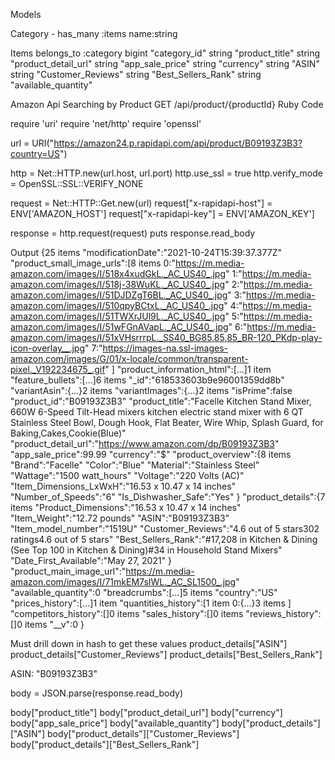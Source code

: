 Models

Category - has_many :items 
  name:string



Items  belongs_to :category
bigint "category_id"
string "product_title"
string "product_detail_url"
string "app_sale_price"
string "currency"
string "ASIN"
string "Customer_Reviews"
string "Best_Sellers_Rank"
string "available_quantity"

Amazon Api 
Searching by Product
GET /api/product/{productId}
Ruby Code

require 'uri'
require 'net/http'
require 'openssl'

url = URI("https://amazon24.p.rapidapi.com/api/product/B09193Z3B3?country=US")

http = Net::HTTP.new(url.host, url.port)
http.use_ssl = true
http.verify_mode = OpenSSL::SSL::VERIFY_NONE

request = Net::HTTP::Get.new(url)
request["x-rapidapi-host"] = ENV['AMAZON_HOST']
request["x-rapidapi-key"]  = ENV['AMAZON_KEY']

response = http.request(request)
puts response.read_body

Output
{25 items
"modificationDate":"2021-10-24T15:39:37.377Z"
"product_small_image_urls":[8 items
0:"https://m.media-amazon.com/images/I/518x4xudGkL._AC_US40_.jpg"
1:"https://m.media-amazon.com/images/I/518j-38WuKL._AC_US40_.jpg"
2:"https://m.media-amazon.com/images/I/51DJDZgT6BL._AC_US40_.jpg"
3:"https://m.media-amazon.com/images/I/510qpyBCtxL._AC_US40_.jpg"
4:"https://m.media-amazon.com/images/I/51TWXrJUl9L._AC_US40_.jpg"
5:"https://m.media-amazon.com/images/I/51wFGnAVapL._AC_US40_.jpg"
6:"https://m.media-amazon.com/images/I/51xVHsrrrpL._SS40_BG85,85,85_BR-120_PKdp-play-icon-overlay__.jpg"
7:"https://images-na.ssl-images-amazon.com/images/G/01/x-locale/common/transparent-pixel._V192234675_.gif"
]
"product_information_html":[...]1 item
"feature_bullets":[...]6 items
"_id":"618533603b9e96001359dd8b"
"variantAsin":{...}2 items
"variantImages":{...}2 items
"isPrime":false
"product_id":"B09193Z3B3"
"product_title":"Facelle Kitchen Stand Mixer, 660W 6-Speed Tilt-Head mixers kitchen electric stand mixer with 6 QT Stainless Steel Bowl, Dough Hook, Flat Beater, Wire Whip, Splash Guard, for Baking,Cakes,Cookie(Blue)"
"product_detail_url":"https://www.amazon.com/dp/B09193Z3B3"
"app_sale_price":99.99
"currency":"$"
"product_overview":{8 items
"Brand":"Facelle"
"Color":"Blue"
"Material":"Stainless Steel"
"Wattage":"1500 watt_hours"
"Voltage":"220 Volts (AC)"
"Item_Dimensions_LxWxH":"16.53 x 10.47 x 14 inches"
"Number_of_Speeds":"6"
"Is_Dishwasher_Safe":"Yes"
}
"product_details":{7 items
"Product_Dimensions":"16.53 x 10.47 x 14 inches"
"Item_Weight":"12.72 pounds"
"ASIN":"B09193Z3B3"
"Item_model_number":"1519U"
"Customer_Reviews":"4.6 out of 5 stars302 ratings4.6 out of 5 stars"
"Best_Sellers_Rank":"#17,208 in Kitchen & Dining (See Top 100 in Kitchen & Dining)#34 in Household Stand Mixers"
"Date_First_Available":"May 27, 2021"
}
"product_main_image_url":"https://m.media-amazon.com/images/I/71mkEM7sIWL._AC_SL1500_.jpg"
"available_quantity":0
"breadcrumbs":[...]5 items
"country":"US"
"prices_history":[...]1 item
"quantities_history":[1 item
0:{...}3 items
]
"competitors_history":[]0 items
"sales_history":[]0 items
"reviews_history":[]0 items
"__v":0
}


Must drill down in hash to get these values
product_details["ASIN"]
product_details["Customer_Reviews"]
product_details["Best_Sellers_Rank"]

ASIN: "B09193Z3B3"

body = JSON.parse(response.read_body)

body["product_title"]
body["product_detail_url"]
body["currency"]
body["app_sale_price"]
body["available_quantity"]
body["product_details"]["ASIN"]
body["product_details"]["Customer_Reviews"]
body["product_details"]["Best_Sellers_Rank"]